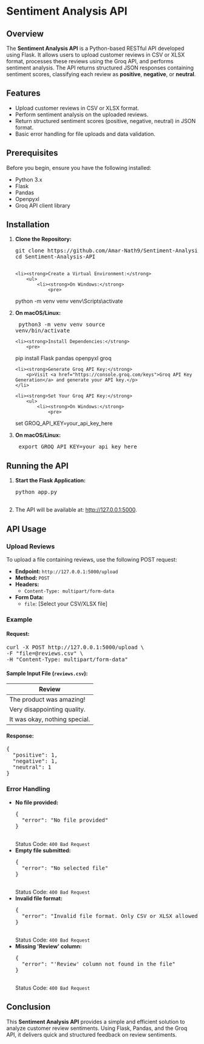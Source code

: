 <!DOCTYPE html>
<html lang="en">
<head>
    <meta charset="UTF-8">
    <meta name="viewport" content="width=device-width, initial-scale=1.0">
    
</head>
<body>

<h1>Sentiment Analysis API</h1>

<h2>Overview</h2>
<p>The <strong>Sentiment Analysis API</strong> is a Python-based RESTful API developed using Flask. It allows users to upload customer reviews in CSV or XLSX format, processes these reviews using the Groq API, and performs sentiment analysis. The API returns structured JSON responses containing sentiment scores, classifying each review as <strong>positive</strong>, <strong>negative</strong>, or <strong>neutral</strong>.</p>

<h2>Features</h2>
<ul>
    <li>Upload customer reviews in CSV or XLSX format.</li>
    <li>Perform sentiment analysis on the uploaded reviews.</li>
    <li>Return structured sentiment scores (positive, negative, neutral) in JSON format.</li>
    <li>Basic error handling for file uploads and data validation.</li>
</ul>

<h2>Prerequisites</h2>
<p>Before you begin, ensure you have the following installed:</p>
<ul>
    <li>Python 3.x</li>
    <li>Flask</li>
    <li>Pandas</li>
    <li>Openpyxl</li>
    <li>Groq API client library</li>
</ul>

<h2>Installation</h2>
<ol>
    <li><strong>Clone the Repository:</strong>
        <pre>
git clone https://github.com/Amar-Nath9/Sentiment-Analysis-API.git
cd Sentiment-Analysis-API
        </pre>
    </li>

    <li><strong>Create a Virtual Environment:</strong>
        <ul>
            <li><strong>On Windows:</strong>
                <pre>
python -m venv venv
venv\Scripts\activate
                </pre>
            </li>
            <li><strong>On macOS/Linux:</strong>
                <pre>
python3 -m venv venv
source venv/bin/activate
                </pre>
            </li>
        </ul>
    </li>

    <li><strong>Install Dependencies:</strong>
        <pre>
pip install Flask pandas openpyxl groq
        </pre>
    </li>

    <li><strong>Generate Groq API Key:</strong>
        <p>Visit <a href="https://console.groq.com/keys">Groq API Key Generation</a> and generate your API key.</p>
    </li>

    <li><strong>Set Your Groq API Key:</strong>
        <ul>
            <li><strong>On Windows:</strong>
                <pre>
set GROQ_API_KEY=your_api_key_here
                </pre>
            </li>
            <li><strong>On macOS/Linux:</strong>
                <pre>
export GROQ_API_KEY=your_api_key_here
                </pre>
            </li>
        </ul>
    </li>
</ol>

<h2>Running the API</h2>
<ol>
    <li><strong>Start the Flask Application:</strong>
        <pre>
python app.py
        </pre>
    </li>
    <li>The API will be available at: <a href="http://127.0.0.1:5000">http://127.0.0.1:5000</a>.</li>
</ol>

<h2>API Usage</h2>
<h3>Upload Reviews</h3>
<p>To upload a file containing reviews, use the following POST request:</p>
<ul>
    <li><strong>Endpoint:</strong> <code>http://127.0.0.1:5000/upload</code></li>
    <li><strong>Method:</strong> <code>POST</code></li>
    <li><strong>Headers:</strong>
        <ul>
            <li><code>Content-Type: multipart/form-data</code></li>
        </ul>
    </li>
    <li><strong>Form Data:</strong>
        <ul>
            <li><code>file</code>: [Select your CSV/XLSX file]</li>
        </ul>
    </li>
</ul>

<h3>Example</h3>
<h4>Request:</h4>
<pre>
curl -X POST http://127.0.0.1:5000/upload \
-F "file=@reviews.csv" \
-H "Content-Type: multipart/form-data"
</pre>

<h4>Sample Input File (<code>reviews.csv</code>):</h4>
<table>
    <thead>
        <tr>
            <th>Review</th>
        </tr>
    </thead>
    <tbody>
        <tr>
            <td>The product was amazing!</td>
        </tr>
        <tr>
            <td>Very disappointing quality.</td>
        </tr>
        <tr>
            <td>It was okay, nothing special.</td>
        </tr>
    </tbody>
</table>

<h4>Response:</h4>
<pre>
{
  "positive": 1,
  "negative": 1,
  "neutral": 1
}
</pre>

<h3>Error Handling</h3>
<ul>
    <li><strong>No file provided:</strong>
        <pre>
{
  "error": "No file provided"
}
        </pre>
        Status Code: <code>400 Bad Request</code>
    </li>
    <li><strong>Empty file submitted:</strong>
        <pre>
{
  "error": "No selected file"
}
        </pre>
        Status Code: <code>400 Bad Request</code>
    </li>
    <li><strong>Invalid file format:</strong>
        <pre>
{
  "error": "Invalid file format. Only CSV or XLSX allowed."
}
        </pre>
        Status Code: <code>400 Bad Request</code>
    </li>
    <li><strong>Missing 'Review' column:</strong>
        <pre>
{
  "error": "'Review' column not found in the file"
}
        </pre>
        Status Code: <code>400 Bad Request</code>
    </li>
</ul>

<h2>Conclusion</h2>
<p>This <strong>Sentiment Analysis API</strong> provides a simple and efficient solution to analyze customer review sentiments. Using Flask, Pandas, and the Groq API, it delivers quick and structured feedback on review sentiments.</p>

</body>
</html>
